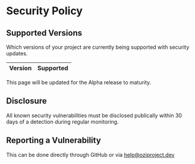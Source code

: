 # Security Policy

## Supported Versions

Which versions of your project are
currently being supported with security updates.

| Version | Supported          |
| ------- | ------------------ |

This page will be updated for the Alpha release to maturity.

## Disclosure

All known security vulnerabilities must be disclosed publically within 30 days of a detection during regular monitoring.

## Reporting a Vulnerability

This can be done directly through GitHub or via help@oziproject.dev
